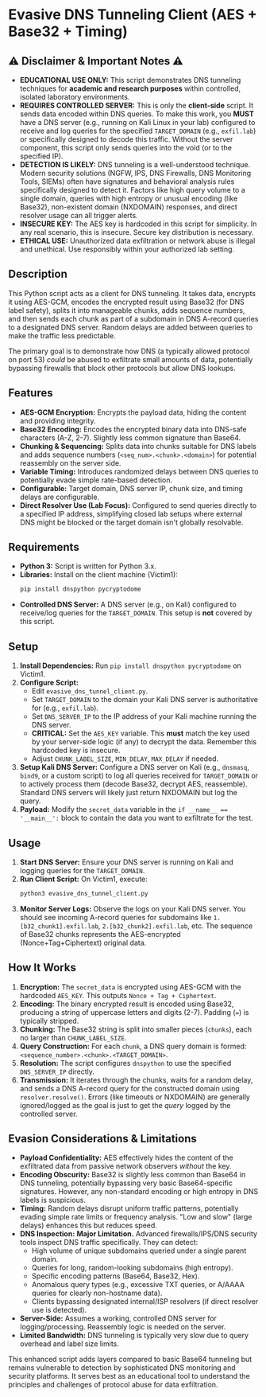 # Evasive DNS Tunneling Client (AES + Base32 + Timing)

## ⚠️ Disclaimer & Important Notes ⚠️

* **EDUCATIONAL USE ONLY:** This script demonstrates DNS tunneling techniques for **academic and research purposes** within controlled, isolated laboratory environments.
* **REQUIRES CONTROLLED SERVER:** This is only the **client-side** script. It sends data encoded within DNS queries. To make this work, you **MUST** have a DNS server (e.g., running on Kali Linux in your lab) configured to receive and log queries for the specified `TARGET_DOMAIN` (e.g., `exfil.lab`) or specifically designed to decode this traffic. Without the server component, this script only sends queries into the void (or to the specified IP).
* **DETECTION IS LIKELY:** DNS tunneling is a well-understood technique. Modern security solutions (NGFW, IPS, DNS Firewalls, DNS Monitoring Tools, SIEMs) often have signatures and behavioral analysis rules specifically designed to detect it. Factors like high query volume to a single domain, queries with high entropy or unusual encoding (like Base32), non-existent domain (NXDOMAIN) responses, and direct resolver usage can all trigger alerts.
* **INSECURE KEY:** The AES key is hardcoded in this script for simplicity. In any real scenario, this is insecure. Secure key distribution is necessary.
* **ETHICAL USE:** Unauthorized data exfiltration or network abuse is illegal and unethical. Use responsibly within your authorized lab setting.

## Description

This Python script acts as a client for DNS tunneling. It takes data, encrypts it using AES-GCM, encodes the encrypted result using Base32 (for DNS label safety), splits it into manageable chunks, adds sequence numbers, and then sends each chunk as part of a subdomain in DNS A-record queries to a designated DNS server. Random delays are added between queries to make the traffic less predictable.

The primary goal is to demonstrate how DNS (a typically allowed protocol on port 53) *could* be abused to exfiltrate small amounts of data, potentially bypassing firewalls that block other protocols but allow DNS lookups.

## Features

* **AES-GCM Encryption:** Encrypts the payload data, hiding the content and providing integrity.
* **Base32 Encoding:** Encodes the encrypted binary data into DNS-safe characters (A-Z, 2-7). Slightly less common signature than Base64.
* **Chunking & Sequencing:** Splits data into chunks suitable for DNS labels and adds sequence numbers (`<seq_num>.<chunk>.<domain>`) for potential reassembly on the server side.
* **Variable Timing:** Introduces randomized delays between DNS queries to potentially evade simple rate-based detection.
* **Configurable:** Target domain, DNS server IP, chunk size, and timing delays are configurable.
* **Direct Resolver Use (Lab Focus):** Configured to send queries directly to a specified IP address, simplifying closed lab setups where external DNS might be blocked or the target domain isn't globally resolvable.

## Requirements

* **Python 3:** Script is written for Python 3.x.
* **Libraries:** Install on the client machine (Victim1):
    ```bash
    pip install dnspython pycryptodome
    ```
* **Controlled DNS Server:** A DNS server (e.g., on Kali) configured to receive/log queries for the `TARGET_DOMAIN`. This setup is **not** covered by this script.

## Setup

1.  **Install Dependencies:** Run `pip install dnspython pycryptodome` on Victim1.
2.  **Configure Script:**
    * Edit `evasive_dns_tunnel_client.py`.
    * Set `TARGET_DOMAIN` to the domain your Kali DNS server is authoritative for (e.g., `exfil.lab`).
    * Set `DNS_SERVER_IP` to the IP address of your Kali machine running the DNS server.
    * **CRITICAL:** Set the `AES_KEY` variable. This **must** match the key used by your server-side logic (if any) to decrypt the data. Remember this hardcoded key is insecure.
    * Adjust `CHUNK_LABEL_SIZE`, `MIN_DELAY`, `MAX_DELAY` if needed.
3.  **Setup Kali DNS Server:** Configure a DNS server on Kali (e.g., `dnsmasq`, `bind9`, or a custom script) to log all queries received for `TARGET_DOMAIN` or to actively process them (decode Base32, decrypt AES, reassemble). Standard DNS servers will likely just return NXDOMAIN but log the query.
4.  **Payload:** Modify the `secret_data` variable in the `if __name__ == '__main__':` block to contain the data you want to exfiltrate for the test.

## Usage

1.  **Start DNS Server:** Ensure your DNS server is running on Kali and logging queries for the `TARGET_DOMAIN`.
2.  **Run Client Script:** On Victim1, execute:
    ```bash
    python3 evasive_dns_tunnel_client.py
    ```
3.  **Monitor Server Logs:** Observe the logs on your Kali DNS server. You should see incoming A-record queries for subdomains like `1.[b32_chunk1].exfil.lab`, `2.[b32_chunk2].exfil.lab`, etc. The sequence of Base32 chunks represents the AES-encrypted (Nonce+Tag+Ciphertext) original data.

## How It Works

1.  **Encryption:** The `secret_data` is encrypted using AES-GCM with the hardcoded `AES_KEY`. This outputs `Nonce + Tag + Ciphertext`.
2.  **Encoding:** The binary encrypted result is encoded using Base32, producing a string of uppercase letters and digits (2-7). Padding (`=`) is typically stripped.
3.  **Chunking:** The Base32 string is split into smaller pieces (`chunks`), each no larger than `CHUNK_LABEL_SIZE`.
4.  **Query Construction:** For each `chunk`, a DNS query domain is formed: `<sequence_number>.<chunk>.<TARGET_DOMAIN>`.
5.  **Resolution:** The script configures `dnspython` to use the specified `DNS_SERVER_IP` directly.
6.  **Transmission:** It iterates through the chunks, waits for a random delay, and sends a DNS A-record query for the constructed domain using `resolver.resolve()`. Errors (like timeouts or NXDOMAIN) are generally ignored/logged as the goal is just to get the *query* logged by the controlled server.

## Evasion Considerations & Limitations

* **Payload Confidentiality:** AES effectively hides the content of the exfiltrated data from passive network observers *without* the key.
* **Encoding Obscurity:** Base32 is slightly less common than Base64 in DNS tunneling, potentially bypassing very basic Base64-specific signatures. However, any non-standard encoding or high entropy in DNS labels is suspicious.
* **Timing:** Random delays disrupt uniform traffic patterns, potentially evading simple rate limits or frequency analysis. "Low and slow" (large delays) enhances this but reduces speed.
* **DNS Inspection:** **Major Limitation.** Advanced firewalls/IPS/DNS security tools inspect DNS traffic specifically. They can detect:
    * High volume of unique subdomains queried under a single parent domain.
    * Queries for long, random-looking subdomains (high entropy).
    * Specific encoding patterns (Base64, Base32, Hex).
    * Anomalous query types (e.g., excessive TXT queries, or A/AAAA queries for clearly non-hostname data).
    * Clients bypassing designated internal/ISP resolvers (if direct resolver use is detected).
* **Server-Side:** Assumes a working, controlled DNS server for logging/processing. Reassembly logic is needed on the server.
* **Limited Bandwidth:** DNS tunneling is typically very slow due to query overhead and label size limits.

This enhanced script adds layers compared to basic Base64 tunneling but remains vulnerable to detection by sophisticated DNS monitoring and security platforms. It serves best as an educational tool to understand the principles and challenges of protocol abuse for data exfiltration.